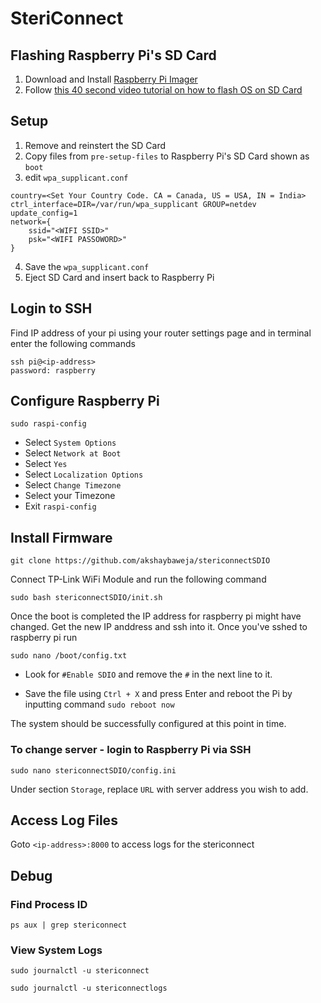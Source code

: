 # SteriConnect

## Flashing Raspberry Pi's SD Card
1. Download and Install [Raspberry Pi Imager](https://www.raspberrypi.org/software/)
2. Follow [this 40 second video tutorial on how to flash OS on SD Card](https://www.youtube.com/watch?v=J024soVgEeM)

## Setup
1. Remove and reinstert the SD Card
2. Copy files from ```pre-setup-files``` to Raspberry Pi's SD Card shown as ```boot```
3. edit ```wpa_supplicant.conf```
```
country=<Set Your Country Code. CA = Canada, US = USA, IN = India>
ctrl_interface=DIR=/var/run/wpa_supplicant GROUP=netdev
update_config=1
network={
    ssid="<WIFI SSID>"
    psk="<WIFI PASSOWORD>"
}
```
4. Save the ```wpa_supplicant.conf```
5. Eject SD Card and insert back to Raspberry Pi

## Login to SSH
Find IP address of your pi using your router settings page and in terminal enter the following commands
```
ssh pi@<ip-address>
password: raspberry
```

## Configure Raspberry Pi
```
sudo raspi-config
```
* Select ```System Options```
* Select ```Network at Boot```
* Select ```Yes```
* Select ```Localization Options```
* Select ```Change Timezone```
* Select your Timezone
* Exit ```raspi-config```

## Install Firmware
```
git clone https://github.com/akshaybaweja/stericonnectSDIO
```

Connect TP-Link WiFi Module and run the following command

```
sudo bash stericonnectSDIO/init.sh
```

Once the boot is completed the IP address for raspberry pi might have changed. Get the new IP anddress and ssh into it. Once you've sshed to raspberry pi run

```
sudo nano /boot/config.txt
```

- Look for ```#Enable SDIO```
and remove the ```#``` in the next line to it.

- Save the file using ```Ctrl + X``` and press Enter and reboot the Pi by inputting command ```sudo reboot now```

The system should be successfully configured at this point in time.

### To change server - login to Raspberry Pi via SSH
```
sudo nano stericonnectSDIO/config.ini
```
Under section ```Storage```, replace ```URL``` with server address you wish to add.

## Access Log Files
Goto ```<ip-address>:8000``` to access logs for the stericonnect

## Debug
### Find Process ID
```
ps aux | grep stericonnect 
```
### View System Logs
```
sudo journalctl -u stericonnect
```
```
sudo journalctl -u stericonnectlogs
```